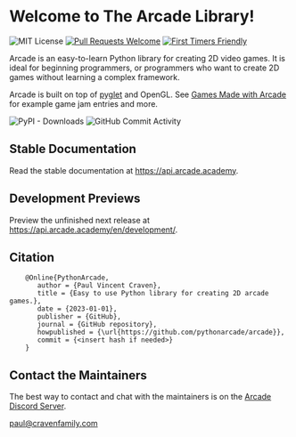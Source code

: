 # Welcome to The Arcade Library!

![MIT License](https://img.shields.io/pypi/l/arcade)
[<img src="https://img.shields.io/badge/PRs-welcome-brightgreen.svg?style=flat" alt="Pull Requests Welcome">](http://makeapullrequest.com)
[<img src="https://img.shields.io/badge/first--timers--only-friendly-blue.svg" alt="First Timers Friendly">](http://www.firsttimersonly.com/)

Arcade is an easy-to-learn Python library for creating 2D video games.
It is ideal for beginning programmers, or programmers who want to create
2D games without learning a complex framework.

[pyglet]: https://github.com/pyglet/pyglet
[Games Made with Arcade]: https://api.arcade.academy/en/latest/sample_games.html
Arcade is built on top of [pyglet][] and OpenGL. See [Games Made with Arcade][]
for example game jam entries and more.

[Arcade Discord Server]: https://discord.gg/ZjGDqMp

![PyPI - Downloads](https://img.shields.io/pypi/dm/arcade)
![GitHub Commit Activity](https://img.shields.io/github/commit-activity/m/pythonarcade/arcade)

## Stable Documentation

Read the stable documentation at https://api.arcade.academy.

## Development Previews

Preview the unfinished next release at https://api.arcade.academy/en/development/.

## Citation

```
    @Online{PythonArcade,
       author = {Paul Vincent Craven},
       title = {Easy to use Python library for creating 2D arcade games.},
       date = {2023-01-01},
       publisher = {GitHub},
       journal = {GitHub repository},
       howpublished = {\url{https://github.com/pythonarcade/arcade}},
       commit = {<insert hash if needed>}
    }
```

## Contact the Maintainers

The best way to contact and chat with the maintainers is on the
[Arcade Discord Server][].

paul@cravenfamily.com
